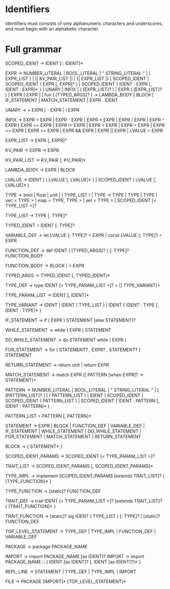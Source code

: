 # Identifiers
Identifiers must consists of only alphanumeric characters and underscores, and must begin with an alphabetic character.

# Full grammar

SCOPED_IDENT -> IDENT [:: IDENT]*

EXPR -> NUMBER_LITERAL
      | BOOL_LITERAL
      | " STRING_LITERAL "
      | [ EXPR_LIST ]
      | [| KV_PAIR_LIST |]
      | {| EXPR_LIST |}
      | SCOPED_IDENT
      | SCOPED_IDENT ( EXPR [, EXPR]* )
      | SCOPED_IDENT { IDENT : EXPR [, IDENT : EXPR]* }
      | UNARY
      | INFIX
      | ( [EXPR_LIST]? )
      | EXPR ( [EXPR_LIST]? )
      | EXPR [ EXPR ]
      | fun ( [TYPED_ARGS]? ) -> LAMBDA_BODY
      | BLOCK
      | IF_STATEMENT
      | MATCH_STATEMENT
      | EXPR . IDENT

UNARY -> + EXPR
       | - EXPR
       | ! EXPR

INFIX -> EXPR + EXPR
       | EXPR - EXPR
       | EXPR * EXPR
       | EXPR / EXPR
       | EXPR ^ EXPR
       | EXPR == EXPR
       | EXPR != EXPR
       | EXPR < EXPR
       | EXPR > EXPR
       | EXPR <= EXPR
       | EXPR >= EXPR
       | EXPR && EXPR
       | EXPR || EXPR
       | LVALUE = EXPR

EXPR_LIST -> EXPR [, EXPR]*

KV_PAIR -> EXPR -> EXPR

KV_PAIR_LIST -> KV_PAIR [, KV_PAIR]*

LAMBDA_BODY -> EXPR
             | BLOCK

LVALUE -> IDENT
        | ( LVALUE [, LVALUE]* )
        | SCOPED_IDENT ( LVALUE [, LVALUE]* )


TYPE -> bool
      | float
      | unit
      | ( TYPE_LIST )
      | TYPE -> TYPE
      | TYPE | TYPE
      | vec < TYPE >
      | map < TYPE, TYPE >
      | set < TYPE >
      | SCOPED_IDENT [< TYPE_LIST >]?

TYPE_LIST -> TYPE [, TYPE]*


TYPED_IDENT = IDENT [: TYPE]?

VARIABLE_DEF -> let LVALUE [: TYPE]? = EXPR
              | const LVALUE [: TYPE]? = EXPR

FUNCTION_DEF -> def IDENT ( [TYPED_ARGS]? ) [: TYPE]? FUNCTION_BODY

FUNCTION_BODY -> BLOCK
               | = EXPR

TYPED_ARGS -> TYPED_IDENT [, TYPED_IDENT]*


TYPE_DEF -> type IDENT [< TYPE_PARAM_LIST >]? = [| TYPE_VARIANT]+

TYPE_PARAM_LIST -> IDENT [, IDENT]*

TYPE_VARIANT -> IDENT
              | IDENT ( TYPE_LIST )
              | IDENT { IDENT : TYPE [, IDENT : TYPE]* }


IF_STATEMENT -> if ( EXPR ) STATEMENT [else STATEMENT]?

WHILE_STATEMENT -> while ( EXPR ) STATEMENT

DO_WHILE_STATEMENT -> do STATEMENT while ( EXPR )

FOR_STATEMENT -> for ( STATEMENT? , EXPR? , STATEMENT? ) STATEMENT

RETURN_STATEMENT -> return unit
                  | return EXPR

MATCH_STATEMENT -> match EXPR [| PATTERN [when EXPR]? -> STATEMENT]+

PATTERN -> NUMBER_LITERAL
      | BOOL_LITERAL
      | " STRING_LITERAL "
      | [ [PATTERN_LIST]? ]
      | ( PATTERN_LIST )
      | IDENT
      | SCOPED_IDENT
      | SCOPED_IDENT ( PATTERN_LIST )
      | SCOPED_IDENT { IDENT : PATTERN [, IDENT : PATTERN]* }

PATTERN_LIST = PATTERN [, PATTERN]*


STATEMENT -> EXPR
           | BLOCK
           | FUNCTION_DEF
           | VARIABLE_DEF
           | IF_STATEMENT
           | WHILE_STATEMENT
           | DO_WHILE_STATEMENT
           | FOR_STATEMENT
           | MATCH_STATEMENT
           | RETURN_STATEMENT

BLOCK -> { STATEMENT* }


SCOPED_IDENT_PARAMS -> SCOPED_IDENT [< TYPE_PARAM_LIST >]?

TRAIT_LIST -> SCOPED_IDENT_PARAMS [, SCOPED_IDENT_PARAMS]*

TYPE_IMPL -> implement SCOPED_IDENT_PARAMS [extends TRAIT_LIST]? { [TYPE_FUNCTION]* }

TYPE_FUNCTION -> [static]? FUNCTION_DEF

TRAIT_DEF -> trait IDENT [< TYPE_PARAM_LIST >]? [extends TRAIT_LIST]? { [TRAIT_FUNCTION]* }

TRAIT_FUNCTION -> [static]? sig IDENT ( TYPE_LIST ) [: TYPE]?
                | [static]? FUNCTION_DEF


TOP_LEVEL_STATEMENT -> TYPE_DEF
                     | TYPE_IMPL
                     | FUNCTION_DEF
                     | VARIABLE_DEF


PACKAGE -> package PACKAGE_NAME

IMPORT -> import PACKAGE_NAME [as IDENT]?
IMPORT -> import PACKAGE_NAME :: { IDENT [as IDENT]? [, IDENT [as IDENT]?]* }

REPL_LINE -> STATEMENT
           | TYPE_DEF
           | TYPE_IMPL
           | IMPORT

FILE -> PACKAGE [IMPORT]* [TOP_LEVEL_STATEMENT]*

